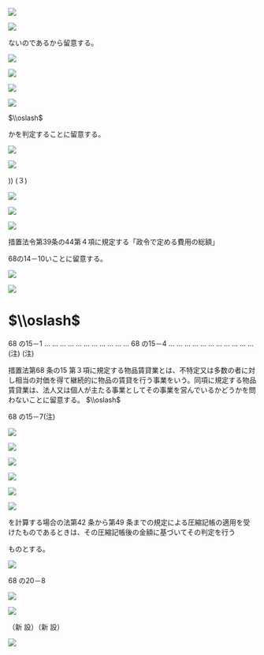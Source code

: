 ![](https://www.nta.go.jp/tmp/284bd893-8cb8-4d1e-b69a-fa57bebf87b3/images/5c9d705094d1023ffad08ab69c19b13b52d3b572bc5d9ccb1b0a5120b1a15d0c.jpg)

![](https://www.nta.go.jp/tmp/284bd893-8cb8-4d1e-b69a-fa57bebf87b3/images/c1c143a9df08c67b792d26fba46c9e828bdc25798fa69e198c0b47202d1c830c.jpg)

ないのであるから留意する。

![](https://www.nta.go.jp/tmp/284bd893-8cb8-4d1e-b69a-fa57bebf87b3/images/190710009e7ef80e556be1fb87c99bdb70332ad9ed531fdd98743914933d4cee.jpg)

![](https://www.nta.go.jp/tmp/284bd893-8cb8-4d1e-b69a-fa57bebf87b3/images/e0e35648decb6ee432556cd7042181e95cb4b137d73930069ee750dc7efc3284.jpg)

![](https://www.nta.go.jp/tmp/284bd893-8cb8-4d1e-b69a-fa57bebf87b3/images/41686ca499500f0a0504c13ec0f0605916b0aefb2844ec39811ae9133d229b0a.jpg)

![](https://www.nta.go.jp/tmp/284bd893-8cb8-4d1e-b69a-fa57bebf87b3/images/8007e78b4ceb036ce93aaa14d7042b7ea2fe938f7ee8299ba93cbd297e6c7b29.jpg)

$\\oslash$

かを判定することに留意する。

![](https://www.nta.go.jp/tmp/284bd893-8cb8-4d1e-b69a-fa57bebf87b3/images/7ff1b3c3630cb76a8fd1c57e7422a6aa11910add31cf10dbd1ce9107498600a1.jpg)

![](https://www.nta.go.jp/tmp/284bd893-8cb8-4d1e-b69a-fa57bebf87b3/images/e88a33ba272f6db9e475dac36fffdc639796237e6313d34378af87114a50597e.jpg)

)) (３)

![](https://www.nta.go.jp/tmp/284bd893-8cb8-4d1e-b69a-fa57bebf87b3/images/fc2b8624316295da904e3c36b9519ac06de3150b02def0f1d86390a30c6b5130.jpg)

![](https://www.nta.go.jp/tmp/284bd893-8cb8-4d1e-b69a-fa57bebf87b3/images/90803a26f5a569f0c244c559174b088c0435ff6be2ca932c320295f7f5620051.jpg)

![](https://www.nta.go.jp/tmp/284bd893-8cb8-4d1e-b69a-fa57bebf87b3/images/c9c363e777d1147450057977e32f0489b4f2cc19d3f3af62e1ab0d3e71a3d9ec.jpg)

措置法令第39条の44第４項に規定する「政令で定める費用の総額」

68の14－10いことに留意する。

![](https://www.nta.go.jp/tmp/284bd893-8cb8-4d1e-b69a-fa57bebf87b3/images/7e39a9b76137eaeab1cc18ef9d6788797b253e77a952b27b564b8a930ddf1f13.jpg)

![](https://www.nta.go.jp/tmp/284bd893-8cb8-4d1e-b69a-fa57bebf87b3/images/7c80cbeb28450c7890c76cd43eb7b86f7f37536d2d58d575125270d26ed99bd7.jpg)

# $\\oslash$

68 の15－1 … … … … … … … … … … … 68 の15－4 … … … … … … … … … … … (注) (注)

措置法第68 条の15 第３項に規定する物品賃貸業とは、不特定又は多数の者に対し相当の対価を得て継続的に物品の賃貸を行う事業をいう。同項に規定する物品賃貸業は、法人又は個人が主たる事業としてその事業を営んでいるかどうかを問わないことに留意する。 $\\oslash$

68 の15－7(注)

![](https://www.nta.go.jp/tmp/284bd893-8cb8-4d1e-b69a-fa57bebf87b3/images/d4b162031fd55f139c7ba96f7fe4370111063a41bea872452462602543f1fa6d.jpg)

![](https://www.nta.go.jp/tmp/284bd893-8cb8-4d1e-b69a-fa57bebf87b3/images/be63a3deb3f31d2ac4443078830418089b9c7e60b963386699829d5cea564d4d.jpg)

![](https://www.nta.go.jp/tmp/284bd893-8cb8-4d1e-b69a-fa57bebf87b3/images/e4e85cdf25393943f988b72c979d0be082974c35bcf8109102a256ea79634c48.jpg)

![](https://www.nta.go.jp/tmp/284bd893-8cb8-4d1e-b69a-fa57bebf87b3/images/5d1e490e93f0d5f37eb2a8595a067b6dc3a92f2011bdffdd1a606809f1dd4ac7.jpg)

![](https://www.nta.go.jp/tmp/284bd893-8cb8-4d1e-b69a-fa57bebf87b3/images/2e3fb6600bb9a994dbe9920f3e6d50da9794f9506bd74a61d6c68ac71485c89c.jpg)

![](https://www.nta.go.jp/tmp/284bd893-8cb8-4d1e-b69a-fa57bebf87b3/images/370b8e516ef6792f8d519bcce0d51fac8685028a19d50482a886ffa963e5ee0b.jpg)

を計算する場合の法第42 条から第49 条までの規定による圧縮記帳の適用を受けたものであるときは、その圧縮記帳後の金額に基づいてその判定を行う

ものとする。

![](https://www.nta.go.jp/tmp/284bd893-8cb8-4d1e-b69a-fa57bebf87b3/images/b81fa1b6a526d422abea2c67fb5f18af7a68d9e37c0978a026dac3cc8cfa284a.jpg)

68 の20－8

![](https://www.nta.go.jp/tmp/284bd893-8cb8-4d1e-b69a-fa57bebf87b3/images/3c2d9f7360df14a0b38d41018a72e08a147cc0573160d1ec52c97877d4ef2274.jpg)

![](https://www.nta.go.jp/tmp/284bd893-8cb8-4d1e-b69a-fa57bebf87b3/images/95f6c7ac6a32b7dd8de3d3fbdaa50d8b3355dd9728f01c94064e0e38ac46df4e.jpg)

（新 設）（新 設）

![](https://www.nta.go.jp/tmp/284bd893-8cb8-4d1e-b69a-fa57bebf87b3/images/459870fe7fdc6d6313ee98e19d94a654f53c3fd73a80d7b064a88c2ccf10c1e1.jpg)